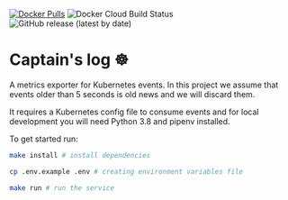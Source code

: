 [![Docker Pulls](https://img.shields.io/docker/pulls/wcarlsen/captains-log.svg)](https://hub.docker.com/r/wcarlsen/captains-log/)
![Docker Cloud Build Status](https://img.shields.io/docker/cloud/build/wcarlsen/captains-log)
![GitHub release (latest by date)](https://img.shields.io/github/v/release/wcarlsen/captains-log)

# Captain's log :wheel_of_dharma:
A metrics exporter for Kubernetes events. In this project we assume that events older than 5 seconds is old news and we will discard them.

It requires a Kubernetes config file to consume events and for local development you will need Python 3.8 and pipenv installed.

To get started run:

```bash
make install # install dependencies

cp .env.example .env # creating environment variables file

make run # run the service
```
